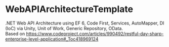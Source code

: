 # WebAPIArchitectureTemplate
.NET Web API Architecture using EF 6, Code First, Services, AutoMapper, DI (IoC) via Unity, Unit of Work, Generic Repository, OData.  
Based on https://www.codeproject.com/articles/990492/restful-day-sharp-enterprise-level-application#_Toc418969124
